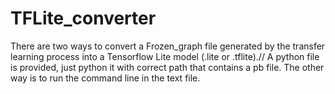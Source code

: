 # TFLite_converter
There are two ways to convert a Frozen_graph file generated by the transfer learning process into a Tensorflow Lite model (.lite or .tflite).//
A python file is provided, just python it with correct path that contains a pb file.
The other way is to run the command line in the text file.
